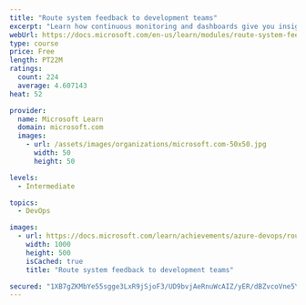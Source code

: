 ```yaml
---
title: "Route system feedback to development teams"
excerpt: "Learn how continuous monitoring and dashboards give you insight into how customers use your software and where patterns of failure occur."
webUrl: https://docs.microsoft.com/en-us/learn/modules/route-system-feedback/
type: course
price: Free
length: PT22M
ratings:
  count: 224
  average: 4.607143
heat: 52

provider:
  name: Microsoft Learn
  domain: microsoft.com
  images:
    - url: /assets/images/organizations/microsoft.com-50x50.jpg
      width: 50
      height: 50

levels:
  - Intermediate

topics:
  - DevOps

images:
  - url: https://docs.microsoft.com/learn/achievements/azure-devops/route-system-feedback-social.png
    width: 1000
    height: 500
    isCached: true
    title: "Route system feedback to development teams"

secured: "1XB7gZKMbYe55sgge3LxR9jSjoF3/UD9bvjAeRnuWcAIZ/yER/dBZvcoVne5Y8aq2uoWRdLh7F9MI9lhhicNl5Wcin1LnvZqOa7lSXcm6kp/LK94KDO0dUAOgru7TfAFRaJlPyDKtqgCjy0sqbi+B/ouDsYy7qGMShVkr6+fC3cyK1gpY21sgxd7+1I1XXxHFOX8pNaDK1Jnth/tdyCi0whaPwjaQvH78hrG/ZwxKK1QrVaz3432aBtagCNQmvRbBN1cgFj3xfyTo2f03r91ZmHg5K9bt/fT/1KYYBT7awtqxgV79Qr9Qr91mkDOh/2lmZBM4tHQQwUiFKX9DLRt6vqqsw2E5NOaG1KeHGZd/iEm2kp22oExezAl1dhph3qsn6/j/UhEiaLkusfYfgW1/Q==;S6YkLnz1eHg3/VGaYjO7wA=="
---
```


